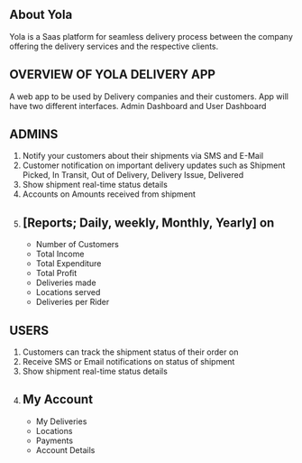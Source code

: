 <!-- <p align="center"><a href="https://laravel.com" target="_blank"><img src="https://raw.githubusercontent.com/laravel/art/master/logo-lockup/5%20SVG/2%20CMYK/1%20Full%20Color/laravel-logolockup-cmyk-red.svg" width="400"></a></p>

<p align="center">
<a href="https://travis-ci.org/laravel/framework"><img src="https://travis-ci.org/laravel/framework.svg" alt="Build Status"></a>
<a href="https://packagist.org/packages/laravel/framework"><img src="https://poser.pugx.org/laravel/framework/d/total.svg" alt="Total Downloads"></a>
<a href="https://packagist.org/packages/laravel/framework"><img src="https://poser.pugx.org/laravel/framework/v/stable.svg" alt="Latest Stable Version"></a>
<a href="https://packagist.org/packages/laravel/framework"><img src="https://poser.pugx.org/laravel/framework/license.svg" alt="License"></a>
</p> -->

## About Yola

Yola is a Saas platform for seamless delivery process between the company offering the delivery services and the respective clients.

## OVERVIEW OF YOLA DELIVERY APP

A web app to be used by Delivery companies and their customers. App will have two different
interfaces. Admin Dashboard and User Dashboard

## ADMINS
1. Notify your customers about their shipments via SMS and E-Mail
2. Customer notification on important delivery updates such as Shipment Picked, In Transit,
Out of Delivery, Delivery Issue, Delivered
3. Show shipment real-time status details
4. Accounts on Amounts received from shipment
5. ## [Reports; Daily, weekly, Monthly, Yearly] on
    - Number of Customers
    - Total Income
    - Total Expenditure
    - Total Profit
    - Deliveries made
    - Locations served
    - Deliveries per Rider

## USERS
1. Customers can track the shipment status of their order on
2. Receive SMS or Email notifications on status of shipment
3. Show shipment real-time status details
4. ## My Account
    - My Deliveries
    - Locations
    - Payments
    - Account Details




<!-- - [Simple, fast routing engine](https://laravel.com/docs/routing).
- [Powerful dependency injection container](https://laravel.com/docs/container).
- Multiple back-ends for [session](https://laravel.com/docs/session) and [cache](https://laravel.com/docs/cache) storage.
- Expressive, intuitive [database ORM](https://laravel.com/docs/eloquent).
- Database agnostic [schema migrations](https://laravel.com/docs/migrations).
- [Robust background job processing](https://laravel.com/docs/queues).
- [Real-time event broadcasting](https://laravel.com/docs/broadcasting).

Laravel is accessible, powerful, and provides tools required for large, robust applications. -->

